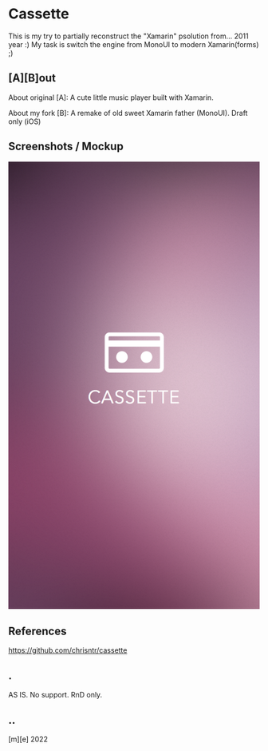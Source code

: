 # Cassette

This is my try to partially reconstruct the "Xamarin" psolution from... 2011 year :)
My task is switch the engine from MonoUI to modern Xamarin(forms) ;)

## [A][B]out

About original [A]: A cute little music player built with Xamarin.

About my fork [B]: A remake of old sweet Xamarin father (MonoUI). Draft only (iOS)


## Screenshots / Mockup

![Screenshot](Images/shot1.png)


## References

https://github.com/chrisntr/cassette


## .

AS IS. No support. RnD only.

## ..

[m][e] 2022
